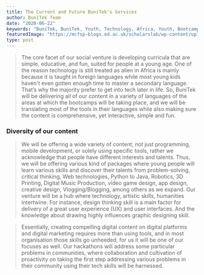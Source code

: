 ```yaml
---
title: The Current and Future BuniTek's Services
author: BuniTek Team
date: "2020-06-22"
keywords: "BuniTek, BuniTek, Youth, Technology, Africa, Youth, Bootcamps, Tutoring, Servieces, Rwanda, Kenya"
featuredImage: "https://mcfsp-blogs.ed.ac.uk/scholarslab/wp-content/uploads/sites/17/2020/07/blog.png"
type: post
---
```


> The core facet of our social venture is developing curricula that are simple, educative, and fun, suited for people at a young age. One of the reason technology is still treated as alien in Africa is mainly because it is taught in foreign languages while most young kids haven't even gotten enough time to master a secondary language. That’s why the majority prefer to get into tech later in life. So, BuniTek will be delivering all of our content in a variety of languages of the areas at which the bootcamps will be taking place, and we will be translating most of the tools in their languages while also making sure the content is comprehensive, yet interactive, simple and fun. 

### Diversity of our content
> We will be offering a wide variety of content, not just programming, mobile development, or solely using specific tools, rather we acknowledge that people have different interests and talents. Thus, we will be offering various kind of packages where young people will learn various skills and discover their talents from problem-solving, critical thinking, Web technologies, Python to Java, Robotics, 3D Printing, Digital Music Production, video game design, app design, creative design, Vlogging/Blogging, among others as we expand. Our venture will be a hub where technology, artistic skills, humanities intertwine. For instance, design thinking skill is a main factor for delivery of a great user experience (UX) and user interfaces. And the knowledge about drawing highly influences graphic designing skill. 

> Essentially, creating compelling digital content on digital platforms and digital marketing requires more than using tools, and in most organisation those skills go unheeded, for us it will be one of our focuses as well. Our hackathons will address some particular problems in communities, where collaboration and cultivation of proactivity on taking the first step addressing various problems in their community using their tech skills will be harnessed. 